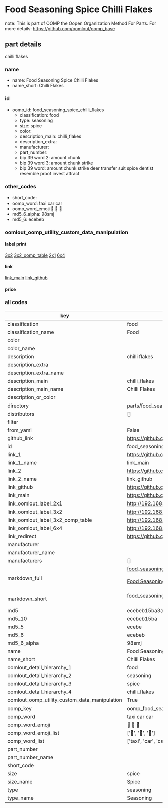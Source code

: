 # Food Seasoning Spice Chilli Flakes  

note: This is part of OOMP the Oopen Organization Method For Parts. For more details: https://github.com/oomlout/oomp_base

##  part details
  



chilli flakes



### name
* name: Food Seasoning Spice Chilli Flakes
* name_short: Chilli Flakes
### id
* oomp_id: food_seasoning_spice_chilli_flakes
  * classification: food
  * type: seasoning
  * size: spice
  * color: 
  * description_main: chilli_flakes
  * description_extra: 
  * manufacturer: 
  * part_number: 
  * bip 39 word 2: amount chunk
  * bip 39 word 3: amount chunk strike
  * bip 39 word: amount chunk strike deer transfer suit spice dentist resemble proof invest attract

### other_codes
* short_code: 
* oomp_word: taxi car car
* oomp_word_emoji :taxi: :car: :car:
* md5_6_alpha: 98smj
* md5_6: ecebeb






### oomlout_oomp_utility_custom_data_manipulation
#### label print
[3x2](http://192.168.1.245:1112/?label=oomp%2098smj)
[3x2_oomp_table](http://192.168.1.108:1112/?label=oomp%2098smj)
[2x1](http://192.168.1.242:1112/?label=oomp%2098smj)
[6x4](http://192.168.1.55:1112/?label=oomp%2098smj)    

#### link

[link_main](https://github.com/oomlout/oomlout_oomp_version_1_messy/tree/main/parts/food_seasoning_spice_chilli_flakes) [link_github](https://github.com/oomlout/oomlout_oomp_version_1_messy/tree/main/parts/food_seasoning_spice_chilli_flakes)                             

#### price







### all codes 
| key | value |  
| --- | --- |  
| classification | food |  
| classification_name | Food |  
| color |  |  
| color_name |  |  
| description | chilli flakes |  
| description_extra |  |  
| description_extra_name |  |  
| description_main | chilli_flakes |  
| description_main_name | Chilli Flakes |  
| description_or_color |   |  
| directory | parts/food_seasoning_spice_chilli_flakes |  
| distributors | [] |  
| filter |  |  
| from_yaml | False |  
| github_link | https://github.com/oomlout/oomlout_oomp_part_src/tree/main/parts/food_seasoning_spice_chilli_flakes |  
| id | food_seasoning_spice_chilli_flakes |  
| link_1 | https://github.com/oomlout/oomlout_oomp_version_1_messy/tree/main/parts/food_seasoning_spice_chilli_flakes |  
| link_1_name | link_main |  
| link_2 | https://github.com/oomlout/oomlout_oomp_version_1_messy/tree/main/parts/food_seasoning_spice_chilli_flakes |  
| link_2_name | link_github |  
| link_github | https://github.com/oomlout/oomlout_oomp_version_1_messy/tree/main/parts/food_seasoning_spice_chilli_flakes |  
| link_main | https://github.com/oomlout/oomlout_oomp_version_1_messy/tree/main/parts/food_seasoning_spice_chilli_flakes |  
| link_oomlout_label_2x1 | http://192.168.1.242:1112/?label=oomp%2098smj |  
| link_oomlout_label_3x2 | http://192.168.1.245:1112/?label=oomp%2098smj |  
| link_oomlout_label_3x2_oomp_table | http://192.168.1.108:1112/?label=oomp%2098smj |  
| link_oomlout_label_6x4 | http://192.168.1.55:1112/?label=oomp%2098smj |  
| link_redirect | https://github.com/oomlout/oomlout_oomp_version_1_messy/tree/main/parts/food_seasoning_spice_chilli_flakes |  
| manufacturer |  |  
| manufacturer_name |  |  
| manufacturers | [] |  
| markdown_full | [food_seasoning_spice_chilli_flakes](none)<br>[](none)<br>[Food Seasoning Spice Chilli Flakes](none)<br><br> |  
| markdown_short | [food_seasoning_spice_chilli_flakes](none)<br><br> |  
| md5 | ecebeb15ba3a9a3364739395ae0a2840 |  
| md5_10 | ecebeb15ba |  
| md5_5 | ecebe |  
| md5_6 | ecebeb |  
| md5_6_alpha | 98smj |  
| name | Food Seasoning Spice Chilli Flakes |  
| name_short | Chilli Flakes |  
| oomlout_detail_hierarchy_1 | food |  
| oomlout_detail_hierarchy_2 | seasoning |  
| oomlout_detail_hierarchy_3 | spice |  
| oomlout_detail_hierarchy_4 | chilli_flakes |  
| oomlout_oomp_utility_custom_data_manipulation | True |  
| oomp_key | oomp_food_seasoning_spice_chilli_flakes |  
| oomp_word | taxi car car |  
| oomp_word_emoji | :taxi: :car: :car: |  
| oomp_word_emoji_list | [':taxi:', ':car:', ':car:'] |  
| oomp_word_list | ['taxi', 'car', 'car'] |  
| part_number |  |  
| part_number_name |  |  
| short_code |  |  
| size | spice |  
| size_name | Spice |  
| type | seasoning |  
| type_name | Seasoning |  
